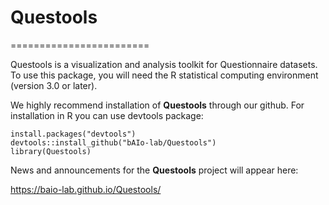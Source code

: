 # Questools
========================

Questools is a visualization and analysis toolkit for Questionnaire datasets.  To use this package, you 
will need the R statistical computing environment (version 3.0 or later).

We highly recommend installation of **Questools** through our github.
For installation in R you can use devtools package:

```{r}
install.packages("devtools")
devtools::install_github("bAIo-lab/Questools")
library(Questools)
```


News and announcements for the **Questools** project will appear here:

https://baio-lab.github.io/Questools/
